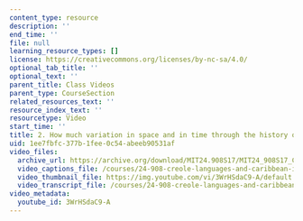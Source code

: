 ```yaml
---
content_type: resource
description: ''
end_time: ''
file: null
learning_resource_types: []
license: https://creativecommons.org/licenses/by-nc-sa/4.0/
optional_tab_title: ''
optional_text: ''
parent_title: Class Videos
parent_type: CourseSection
related_resources_text: ''
resource_index_text: ''
resourcetype: Video
start_time: ''
title: 2. How much variation in space and in time through the history of Haitian Creole?
uid: 1ee7fbfc-377b-1fee-0c54-abeeb90531af
video_files:
  archive_url: https://archive.org/download/MIT24.908S17/MIT24_908S17_Creole_Chapter_02_History_300k.mp4
  video_captions_file: /courses/24-908-creole-languages-and-caribbean-identities-spring-2017/c70608a4a70c56a89016765a5b50c9a7_3WrHSdaC9-A.vtt
  video_thumbnail_file: https://img.youtube.com/vi/3WrHSdaC9-A/default.jpg
  video_transcript_file: /courses/24-908-creole-languages-and-caribbean-identities-spring-2017/2f6257676c7fcfcb02e7ccaf1cf0cd27_3WrHSdaC9-A.pdf
video_metadata:
  youtube_id: 3WrHSdaC9-A
---
```

